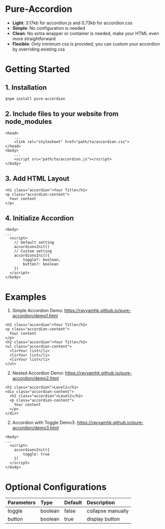 # Pure-Accordion
- **Light**: 3.17kb for accordion.js and 0.73kb for accordion.css
- **Simple**: No configuration is needed
- **Clean**: No extra wrapper or container is needed, make your HTML even more straightforward
- **Flexible**: Only minimum css is provided, you can custom your accordion by overriding existing css

# Getting Started

## 1. Installation
`$npm install pure-accordion`

## 2. Include files to your website from node_modules
```
<head>
    ...
    <link rel="stylesheet" href="path/to/accordion.css">
</head>
<body>
    ...
    <script src="path/to/accordion.js"></script>
</body>
```
## 3. Add HTML Layout
```
<h1 class="accordion">Your Title</h1>
<p class="accordion-content">
  Your content
</p>
```

## 4. Initialize Accordion
```
<body>
...
  <script>
    // Default setting
    accordionsInit()
    // Custom setting
    accordionsInit({
        toggle?: boolean,
        button?: boolean
    })
  </script>
</body>
```

# Examples
1. Simple Accordion
Demo: https://rayyamhk.github.io/pure-accordion/demo1.html
```
<h2 class="accordion">Your Title</h2>
<p class="accordion-content">
  Your content
</p>
<h2 class="accordion">Your Title</h2>
<ul class="accordion-content">
  <li>Your list</li>
  <li>Your list</li>
  <li>Your list</li>
</ul>
```
2. Nested Accordion
Demo: https://rayyamhk.github.io/pure-accordion/demo2.html
```
<h1 class="accordion">Level1</h1>
<div class="accordion-content">
  <h2 class="accordion">Level2</h2>
  <p class="accordion-content">
    Your content
  </p>
</div>
```
2. Accordion with Toggle
Demo3: https://rayyamhk.github.io/pure-accordion/demo3.html
```
<body>
...
  <script>
    accordionsInit({
        toggle: true
    })
  </script>
</body>
```

# Optional Configurations
| Parameters   | Type      | Default | Description      |
|:------------ |:----------|:--------|:-----------------|
| toggle       | boolean   | false   | collapse manually|
| button       | boolean   | true    | display button   |
